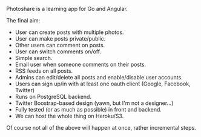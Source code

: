 Photoshare is a learning app for Go and Angular.

The final aim:

- User can create posts with multiple photos.
- User can make posts private/public.
- Other users can comment on posts.
- User can switch comments on/off.
- Simple search.
- Email user when someone comments on their posts.
- RSS feeds on all posts.
- Admins can edit/delete all posts and enable/disable user accounts.
- Users can sign up/in with at least one oauth client (Google, Facebook, Twitter)
- Runs on PostgreSQL backend.
- Twitter Boostrap-based design (yawn, but I'm not a designer...)
- Fully tested (or as much as possible) in front and backend.
- We can host the whole thing on Heroku/S3.

Of course not all of the above will happen at once, rather incremental steps.
